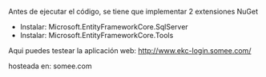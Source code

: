 Antes de ejecutar el código, se tiene que implementar 2 extensiones NuGet

- Instalar: Microsoft.EntityFrameworkCore.SqlServer
- Instalar: Microsoft.EntityFrameworkCore.Tools

Aqui puedes testear la aplicación web: http://www.ekc-login.somee.com/

hosteada en: somee.com
